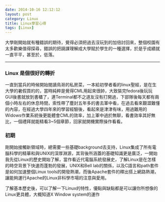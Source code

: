 ```yaml
---
date: 2014-10-16 12:12:12
layout: post
category: Linux
title: Linux學習心得
tags: [Linux]
---
```

大學剛開始就有種錯誤的期待，覺得必須把過去沒玩到的加倍討回來，整個校園有太多歡樂值得探尋，錯誤的把蹺課理解成大學賦於學生的一種選擇，於是乎成績就一直平平，甚至於，低落。

<!--more-->   

* * * 

### Linux 是個很好的轉折     


一直到當兵的時候開始閱讀鳥哥的私房菜，一本給初學者看的linux聖經，是在生大學的暑假買的的，當時純粹是覺得CML用起來很帥，大致裝完fedora後玩玩GUI後書就放到書櫃了，連Terminal都不之道友沒有打開過，下部隊後每天都有兩個小時左右的休息時間，索性帶了塵封五年多的書去軍中看，在過去看來艱澀難懂的內容，在經過大學四年來的學習經驗後，看起來是津津有味，用過難用的Widows作業系統後更能體會CML的效率，加上軍中過於無聊，看書效率其好無比，一個禮拜就能精看3~5個章節，回家就開機實際操作看看。

### 初期

剛開始接觸新領域時，總需要一些基礎background去支持，Linux集成了所有電腦科學的精華和與UNIX的深厚淵源，其背後所涵蓋的基礎知識更是廣泛，一開始我先從Linux的歷史開始了解，當作看近代電腦系統發展史，了解Linux是在怎樣的時空背景下快速而蓬勃的發展，UNIX和Bell lab的關係，以及C語言和path套件是如何加速整個Linux tools的開發熱潮，而後Apache套件的釋出搭上網路熱潮，讓能夠運行Apache的Linux非科學市場的注意與愛用。

了解基本歷史後，可以了解一下Linux的特性，優點與缺點都是可以讓你所想像的Linux更具體，大概知道X Window system的運作 
